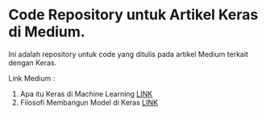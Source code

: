 # Code Repository untuk Artikel Keras di Medium.

Ini adalah repository untuk code yang ditulis pada artikel Medium terkait dengan Keras.

Link Medium :
1. Apa itu Keras di Machine Learning [LINK](https://medium.com/@joansantoso/apa-itu-keras-di-machine-learning-7d7a1b349fe1)
2. Filosofi Membangun Model di Keras [LINK]()
